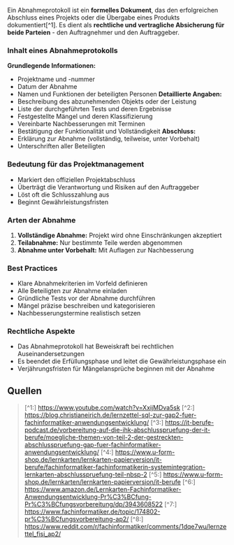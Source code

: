 Ein Abnahmeprotokoll ist ein **formelles Dokument**, das den erfolgreichen Abschluss eines Projekts oder die Übergabe eines Produkts dokumentiert[^1]. Es dient als **rechtliche und vertragliche Absicherung für beide Parteien** - den Auftragnehmer und den Auftraggeber.

### Inhalt eines Abnahmeprotokolls
**Grundlegende Informationen:**
- Projektname und -nummer
- Datum der Abnahme
- Namen und Funktionen der beteiligten Personen
**Detaillierte Angaben:**
- Beschreibung des abzunehmenden Objekts oder der Leistung
- Liste der durchgeführten Tests und deren Ergebnisse
- Festgestellte Mängel und deren Klassifizierung
- Vereinbarte Nachbesserungen mit Terminen
- Bestätigung der Funktionalität und Vollständigkeit
**Abschluss:**
- Erklärung zur Abnahme (vollständig, teilweise, unter Vorbehalt)
- Unterschriften aller Beteiligten

### Bedeutung für das Projektmanagement
- Markiert den offiziellen Projektabschluss
- Überträgt die Verantwortung und Risiken auf den Auftraggeber
- Löst oft die Schlusszahlung aus
- Beginnt Gewährleistungsfristen

### Arten der Abnahme
1. **Vollständige Abnahme:** Projekt wird ohne Einschränkungen akzeptiert
2. **Teilabnahme:** Nur bestimmte Teile werden abgenommen
3. **Abnahme unter Vorbehalt:** Mit Auflagen zur Nachbesserung

### Best Practices
- Klare Abnahmekriterien im Vorfeld definieren
- Alle Beteiligten zur Abnahme einladen
- Gründliche Tests vor der Abnahme durchführen
- Mängel präzise beschreiben und kategorisieren
- Nachbesserungstermine realistisch setzen

### Rechtliche Aspekte
- Das Abnahmeprotokoll hat Beweiskraft bei rechtlichen Auseinandersetzungen
- Es beendet die Erfüllungsphase und leitet die Gewährleistungsphase ein
- Verjährungsfristen für Mängelansprüche beginnen mit der Abnahme

## Quellen

>[^1:] https://www.youtube.com/watch?v=XxijMDva5sk
>[^2:] https://blog.christianeirich.de/lernzettel-sql-zur-gap2-fuer-fachinformatiker-anwendungsentwicklung/
>[^3:] https://it-berufe-podcast.de/vorbereitung-auf-die-ihk-abschlusspruefung-der-it-berufe/moegliche-themen-von-teil-2-der-gestreckten-abschlusspruefung-gap-fuer-fachinformatiker-anwendungsentwicklung/
>[^4:] https://www.u-form-shop.de/lernkarten/lernkarten-papierversion/it-berufe/fachinformatiker-fachinformatikerin-systemintegration-lernkarten-abschlusspruefung-teil-nbsp-2
>[^5:] https://www.u-form-shop.de/lernkarten/lernkarten-papierversion/it-berufe
>[^6:] https://www.amazon.de/Lernkarten-Fachinformatiker-Anwendungsentwicklung-Pr%C3%BCfung-Pr%C3%BCfungsvorbereitung/dp/3943608522
>[^7:] https://www.fachinformatiker.de/topic/174802-pr%C3%BCfungsvorbereitung-ap2/
>[^8:] https://www.reddit.com/r/fachinformatiker/comments/1dqe7wu/lernzettel_fisi_ap2/
